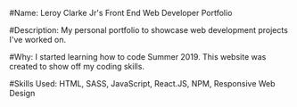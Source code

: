 #Name: Leroy Clarke Jr's Front End Web Developer Portfolio

#Description: My personal portfolio to showcase web development projects I've worked on.

#Why: I started learning how to code Summer 2019. This website was created to show off my coding skills.

#Skills Used: HTML, SASS, JavaScript, React.JS, NPM, Responsive Web Design
